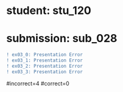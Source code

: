 # student: stu_120
# submission: sub_028

```diff
! ex03_0: Presentation Error
! ex03_1: Presentation Error
! ex03_2: Presentation Error
! ex03_3: Presentation Error
```
#incorrect=4
#correct=0
